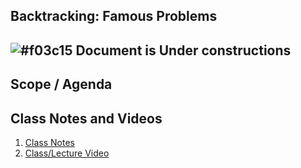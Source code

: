 
## Backtracking: Famous Problems

## ![#f03c15](https://placehold.co/15x15/f03c15/f03c15.png) Document is Under constructions

## Scope / Agenda
  


## Class Notes and Videos

1. [Class Notes](../../self/DSA%204.2/Backtracking%20Famous%20Problems.md)
2. [Class/Lecture Video]()
